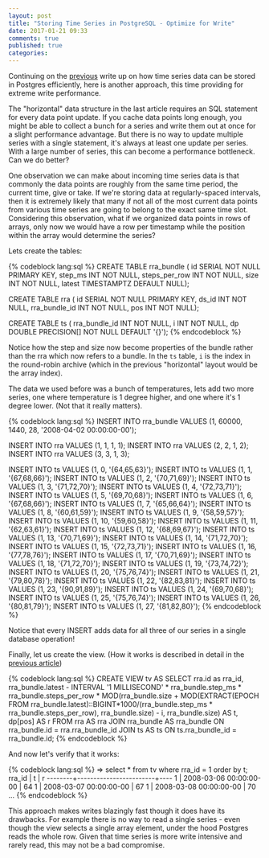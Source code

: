 ```yaml
---
layout: post
title: "Storing Time Series in PostgreSQL - Optimize for Write"
date: 2017-01-21 09:33
comments: true
published: true
categories:
---
```


Continuing on the
[previous](/blog/2016/12/16/storing-time-series-in-postgresql-part-ii/)
write up on how time series data can be stored in Postgres
efficiently, here is another approach, this time providing for extreme
write performance.

The "horizontal" data structure in the last article requires an SQL
statement for every data point update. If you cache data points long
enough, you might be able to collect a bunch for a series and write
them out at once for a slight performance advantage. But there is no
way to update multiple series with a single statement, it's always
at least one update per series. With a large number of series, this
can become a performance bottleneck. Can we do better?

One observation we can make about incoming time series data is that
commonly the data points are roughly from the same time period, the
current time, give or take. If we're storing data at regularly-spaced
intervals, then it is extremely likely that many if not all of the
most current data points from various time series are going to belong
to the exact same time slot. Considering this observation, what if we
organized data points in rows of arrays, only now we would have a row
per timestamp while the position within the array would determine the
series?

Lets create the tables:

{% codeblock lang:sql %}
CREATE TABLE rra_bundle (
  id SERIAL NOT NULL PRIMARY KEY,
  step_ms INT NOT NULL,
  steps_per_row INT NOT NULL,
  size INT NOT NULL,
  latest TIMESTAMPTZ DEFAULT NULL);

CREATE TABLE rra (
  id SERIAL NOT NULL PRIMARY KEY,
  ds_id INT NOT NULL,
  rra_bundle_id INT NOT NULL,
  pos INT NOT NULL);

CREATE TABLE ts (
  rra_bundle_id INT NOT NULL,
  i INT NOT NULL,
  dp DOUBLE PRECISION[] NOT NULL DEFAULT '{}');
{% endcodeblock %}

Notice how the step and size now become properties of the bundle
rather than the rra which now refers to a bundle. In the `ts` table,
`i` is the index in the round-robin archive (which in the previous
"horizontal" layout would be the array index).

The data we used before was a bunch of temperatures, lets add two more
series, one where temperature is 1 degree higher, and one where it's 1
degree lower. (Not that it really matters).

{% codeblock lang:sql %}
INSERT INTO rra_bundle VALUES (1, 60000, 1440, 28, '2008-04-02 00:00:00-00');

INSERT INTO rra VALUES (1, 1, 1, 1);
INSERT INTO rra VALUES (2, 2, 1, 2);
INSERT INTO rra VALUES (3, 3, 1, 3);

INSERT INTO ts VALUES (1, 0, '{64,65,63}');
INSERT INTO ts VALUES (1, 1, '{67,68,66}');
INSERT INTO ts VALUES (1, 2, '{70,71,69}');
INSERT INTO ts VALUES (1, 3, '{71,72,70}');
INSERT INTO ts VALUES (1, 4, '{72,73,71}');
INSERT INTO ts VALUES (1, 5, '{69,70,68}');
INSERT INTO ts VALUES (1, 6, '{67,68,66}');
INSERT INTO ts VALUES (1, 7, '{65,66,64}');
INSERT INTO ts VALUES (1, 8, '{60,61,59}');
INSERT INTO ts VALUES (1, 9, '{58,59,57}');
INSERT INTO ts VALUES (1, 10, '{59,60,58}');
INSERT INTO ts VALUES (1, 11, '{62,63,61}');
INSERT INTO ts VALUES (1, 12, '{68,69,67}');
INSERT INTO ts VALUES (1, 13, '{70,71,69}');
INSERT INTO ts VALUES (1, 14, '{71,72,70}');
INSERT INTO ts VALUES (1, 15, '{72,73,71}');
INSERT INTO ts VALUES (1, 16, '{77,78,76}');
INSERT INTO ts VALUES (1, 17, '{70,71,69}');
INSERT INTO ts VALUES (1, 18, '{71,72,70}');
INSERT INTO ts VALUES (1, 19, '{73,74,72}');
INSERT INTO ts VALUES (1, 20, '{75,76,74}');
INSERT INTO ts VALUES (1, 21, '{79,80,78}');
INSERT INTO ts VALUES (1, 22, '{82,83,81}');
INSERT INTO ts VALUES (1, 23, '{90,91,89}');
INSERT INTO ts VALUES (1, 24, '{69,70,68}');
INSERT INTO ts VALUES (1, 25, '{75,76,74}');
INSERT INTO ts VALUES (1, 26, '{80,81,79}');
INSERT INTO ts VALUES (1, 27, '{81,82,80}');
{% endcodeblock %}

Notice that every INSERT adds data for all three of our series in a
single database operation!

Finally, let us create the view. (How it works is described in detail in the
[previous article](/blog/2016/12/16/storing-time-series-in-postgresql-part-ii/))

{% codeblock lang:sql %}
CREATE VIEW tv AS
  SELECT rra.id as rra_id,
     rra_bundle.latest - INTERVAL '1 MILLISECOND' * rra_bundle.step_ms * rra_bundle.steps_per_row *
       MOD(rra_bundle.size + MOD(EXTRACT(EPOCH FROM rra_bundle.latest)::BIGINT*1000/(rra_bundle.step_ms * rra_bundle.steps_per_row),
       rra_bundle.size) - i, rra_bundle.size) AS t,
     dp[pos] AS r
  FROM rra AS rra
  JOIN rra_bundle AS rra_bundle ON rra_bundle.id = rra.rra_bundle_id
  JOIN ts AS ts ON ts.rra_bundle_id = rra_bundle.id;
{% endcodeblock %}

And now let's verify that it works:

{% codeblock lang:sql %}
=> select * from tv where rra_id = 1 order by t;
 rra_id |           t            | r
 --------+------------------------+----
       1 | 2008-03-06 00:00:00-00 | 64
       1 | 2008-03-07 00:00:00-00 | 67
       1 | 2008-03-08 00:00:00-00 | 70
 ...
 {% endcodeblock %}

This approach makes writes blazingly fast though it does have its
drawbacks. For example there is no way to read a single series - even
though the view selects a single array element, under the hood
Postgres reads the whole row. Given that time series is more write
intensive and rarely read, this may not be a bad compromise.
